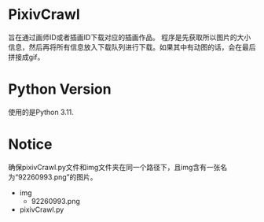 # PixivCrawl
旨在通过画师ID或者插画ID下载对应的插画作品。
程序是先获取所以图片的大小信息，然后再将所有信息放入下载队列进行下载。如果其中有动图的话，会在最后拼接成gif。

# Python Version
使用的是Python 3.11.

# Notice
确保pixivCrawl.py文件和img文件夹在同一个路径下，且img含有一张名为“92260993.png”的图片。
- img
  - 92260993.png
- pixivCrawl.py
